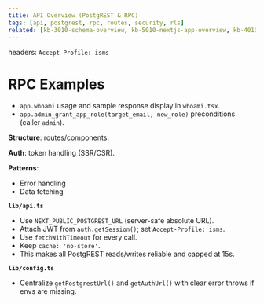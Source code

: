 ```yaml
---
title: API Overview (PostgREST & RPC)
tags: [api, postgrest, rpc, routes, security, rls]
related: [kb-3010-schema-overview, kb-5010-nextjs-app-overview, kb-4010-api-overview]
---
```


headers: `Accept-Profile: isms`

# RPC Examples
- `app.whoami` usage and sample response display in `whoami.tsx`.
- `app.admin_grant_app_role(target_email, new_role)` preconditions (caller `admin`).



**Structure**: routes/components.

**Auth**: token handling (SSR/CSR).

**Patterns**:
- Error handling
- Data fetching


**`lib/api.ts`**

   * Use `NEXT_PUBLIC_POSTGREST_URL` (server-safe absolute URL).
   * Attach JWT from `auth.getSession()`; set `Accept-Profile: isms`.
   * Use `fetchWithTimeout` for every call.
   * Keep `cache: 'no-store'`.
   * This makes all PostgREST reads/writes reliable and capped at 15s.
   
   
   **`lib/config.ts`**

   * Centralize `getPostgrestUrl()` and `getAuthUrl()` with clear error throws if envs are missing.
 